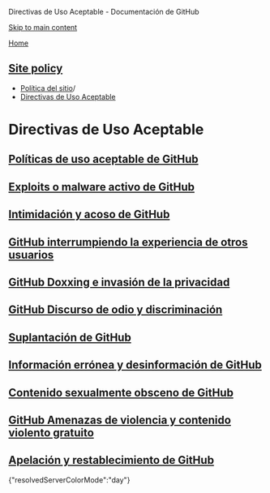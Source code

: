 Directivas de Uso Aceptable - Documentación de GitHub

[Skip to main content](#main-content)

[Home](/es)

[Site policy](/es/site-policy)
----------

* [Política del sitio](/es/site-policy)/
* [Directivas de Uso Aceptable](/es/site-policy/acceptable-use-policies)

Directivas de Uso Aceptable
==========

[Políticas de uso aceptable de GitHub](/es/site-policy/acceptable-use-policies/github-acceptable-use-policies)
----------

[Exploits o malware activo de GitHub](/es/site-policy/acceptable-use-policies/github-active-malware-or-exploits)
----------

[Intimidación y acoso de GitHub](/es/site-policy/acceptable-use-policies/github-bullying-and-harassment)
----------

[GitHub interrumpiendo la experiencia de otros usuarios](/es/site-policy/acceptable-use-policies/github-disrupting-the-experience-of-other-users)
----------

[GitHub Doxxing e invasión de la privacidad](/es/site-policy/acceptable-use-policies/github-doxxing-and-invasion-of-privacy)
----------

[GitHub Discurso de odio y discriminación](/es/site-policy/acceptable-use-policies/github-hate-speech-and-discrimination)
----------

[Suplantación de GitHub](/es/site-policy/acceptable-use-policies/github-impersonation)
----------

[Información errónea y desinformación de GitHub](/es/site-policy/acceptable-use-policies/github-misinformation-and-disinformation)
----------

[Contenido sexualmente obsceno de GitHub](/es/site-policy/acceptable-use-policies/github-sexually-obscene-content)
----------

[GitHub Amenazas de violencia y contenido violento gratuito](/es/site-policy/acceptable-use-policies/github-threats-of-violence-and-gratuitously-violent-content)
----------

[Apelación y restablecimiento de GitHub](/es/site-policy/acceptable-use-policies/github-appeal-and-reinstatement)
----------

{"resolvedServerColorMode":"day"}
